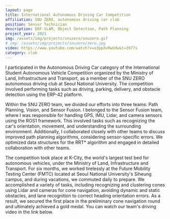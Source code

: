 ```yaml
---
layout: page
title: International Autonomous Driving Car Competition
affiliation: SNU ZERO, autonomous driving car club
position: Sensor Technician
description: EKF-SLAM, Object Detection, Path Planning
project_year: 2021
img: /assets/img/projects/snuzero/snuzero.gif
# img: /assets/img/projects/snuzero/zero.jpg
video: https://www.youtube.com/watch?v=o3ppXvRwUdw&t=3977s
category: club
---
```


I participated in the Autonomous Driving Car category of the International Student Autonomous Vehicle Competition organized by the Ministry of Land, Infrastructure and Transport, as a member of the SNU ZERO autonomous driving club at Seoul National University. The competition involved performing tasks such as driving, parking, delivery, and obstacle detection using the ERP-42 platform.

Within the SNU ZERO team, we divided our efforts into three teams: Path Planning, Vision, and Sensor Fusion. I belonged to the Sensor Fusion team, where I was responsible for handling GPS, IMU, Lidar, and camera sensors using the ROS1 framework. This involved tasks such as recognizing the car's orientation, movement, and understanding the surrounding environment. Additionally, I collaborated closely with other teams to discuss improved path planning algorithms, considering sensor-specific errors. We optimized data structures for the RRT* algorithm and engaged in detailed collaboration with other teams.

The competition took place at K-City, the world's largest test bed for autonomous vehicles, under the Ministry of Land, Infrastructure and Transport. For six months, we worked tirelessly at the Future Mobility Testing Center (FMTC) located at Seoul National University's Siheung campus, and during vacations, we commuted daily to prepare. We accomplished a variety of tasks, including recognizing and clustering cones using Lidar and cameras for cone navigation, avoiding dynamic and static obstacles, and lane recognition to correct heading orientation errors. As a result, we secured the first place in the preliminary cone navigation round and ultimately achieved a gold medal. You can watch our team's driving video in the link below.

<div>
    <img class="figure col" src="{{ site.baseurl }}/assets/img/projects/snuzero/zero_cone.MP4" alt="" title="cone planning"/>
</div>